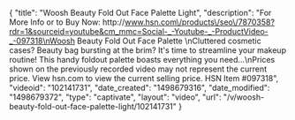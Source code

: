 {
    "title": "Woosh Beauty Fold Out Face Palette  Light",
    "description": "For More Info or to Buy Now: http:\/\/www.hsn.com\/products\/seo\/7870358?rdr=1&sourceid=youtube&cm_mmc=Social-_-Youtube-_-ProductVideo-_-097318\nWoosh Beauty Fold Out Face Palette  \nCluttered cosmetic cases? Beauty bag bursting at the brim? It's time to streamline your makeup routine! This handy foldout palette boasts everything you need...\nPrices shown on the previously recorded video may not represent the current price.  View hsn.com to view the current selling price. HSN Item #097318",
    "videoid": "102141731",
    "date_created": "1498679316",
    "date_modified": "1498679372",
    "type": "captivate",
    "layout": "video",
    "url": "\/v\/woosh-beauty-fold-out-face-palette-light\/102141731"
}